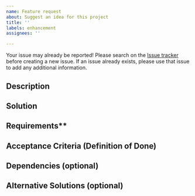 ```yaml
---
name: Feature request
about: Suggest an idea for this project
title: ''
labels: enhancement
assignees: ''

---
```


<!-- Please remove unwanted/unrelated/irrelevant information such as comments.
Please copy any output files into a public Github gist (see https://gist.github.com/) 
and link to the gist, rather than relying on paths that might change. -->

Your issue may already be reported!
Please search on the [Issue tracker](https://github.com/ufs-community/ufs-srweather-app/issues) before creating a new issue. If an issue already exists, please use that issue to add any additional information.

## Description
<!-- Provide a clear and concise description of the problem to be solved. -->
<!-- What problem needs to be fixed? -->
<!-- What new capability needs to be added? --> 

## Solution
<!-- Add a clear and concise description of the proposed solution. -->

## Requirements**
<!-- What does the new code need to accomplish? Does it require an update 
to a version of software (e.g. modules of NCEPLibs, NetCDF, etc.), components 
(e.g. UFS-Weather-Model), or system tools (e.g. python3) -->

## Acceptance Criteria (Definition of Done)
<!-- What does it mean for this feature to be finished? -->

## Dependencies (optional)
<!-- Directly reference any issues or PRs in this or other repositories that this 
issue is related to, and describe how they are related. -->
<!-- Does this block progress on other issues? Add this issue as a dependency to 
other issues as appropriate e.g. #IssueNumber has a dependency on this issue -->

## Alternative Solutions (optional)
<!-- If applicable, add a description of any alternative solutions or features 
you've considered. -->
